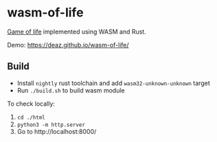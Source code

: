 # wasm-of-life

[Game of life](https://en.wikipedia.org/wiki/Conway%27s_Game_of_Life) implemented using WASM and Rust.

Demo: https://deaz.github.io/wasm-of-life/

## Build

* Install `nightly` rust toolchain and add `wasm32-unknown-unknown` target
* Run `./build.sh` to build wasm module

To check locally:
1. `cd ./html`
2. `python3 -m http.server`
3. Go to http://localhost:8000/
